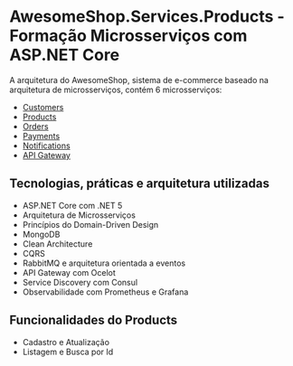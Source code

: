 # AwesomeShop.Services.Products - Formação Microsserviços com ASP.NET Core

A arquitetura do AwesomeShop, sistema de e-commerce baseado na arquitetura de microsserviços, contém 6 microsserviços:
- [Customers](https://github.com/Gustavo-Vinicius/awesome-shop-services-customers)
- [Products](https://github.com/Gustavo-Vinicius/awesome-shop-services-products)
- [Orders](https://github.com/Gustavo-Vinicius/awesome-shop-services-orders)
- [Payments](https://github.com/Gustavo-Vinicius/awesome-shop-services-payments)
- [Notifications](https://github.com/Gustavo-Vinicius/awesome-shop-services-notifications)
- [API Gateway](https://github.com/Gustavo-Vinicius/awesome-shop-services-apigeteway)

## Tecnologias, práticas e arquitetura utilizadas
- ASP.NET Core com .NET 5
- Arquitetura de Microsserviços
- Princípios do Domain-Driven Design
- MongoDB
- Clean Architecture
- CQRS
- RabbitMQ e arquitetura orientada a eventos
- API Gateway com Ocelot 
- Service Discovery com Consul
- Observabilidade com Prometheus e Grafana

## Funcionalidades do Products
- Cadastro e Atualização
- Listagem e Busca por Id
